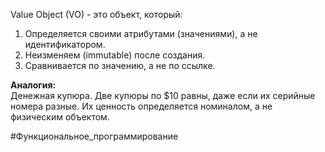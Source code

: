 Value Object (VO) - это объект, который:
1. Определяется своими атрибутами (значениями), а не идентификатором.
2. Неизменяем (immutable) после создания.
3. Сравнивается по значению, а не по ссылке.

**Аналогия:**  
Денежная купюра. Две купюры по $10 равны, даже если их серийные номера разные. Их ценность определяется номиналом, а не физическим объектом.

#Функциональное_программирование 
